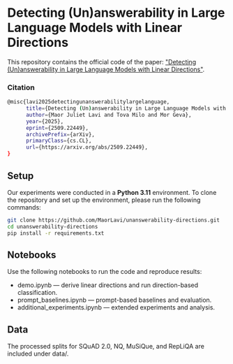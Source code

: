 # Detecting (Un)answerability in Large Language Models with Linear Directions

This repository contains the official code of the paper: ["Detecting (Un)answerability in Large Language Models with Linear Directions"](https://arxiv.org/abs/2509.22449).

### Citation
```bash
@misc{lavi2025detectingunanswerabilitylargelanguage,
      title={Detecting (Un)answerability in Large Language Models with Linear Directions}, 
      author={Maor Juliet Lavi and Tova Milo and Mor Geva},
      year={2025},
      eprint={2509.22449},
      archivePrefix={arXiv},
      primaryClass={cs.CL},
      url={https://arxiv.org/abs/2509.22449}, 
}
```
## Setup
Our experiments were conducted in a **Python 3.11** environment. To clone the repository and set up the environment, please run the following commands:
```bash
git clone https://github.com/MaorLavi/unanswerability-directions.git
cd unanswerability-directions
pip install -r requirements.txt
```

## Notebooks
Use the following notebooks to run the code and reproduce results:
- demo.ipynb — derive linear directions and run direction-based classification.
- prompt_baselines.ipynb — prompt-based baselines and evaluation.
- additional_experiments.ipynb — extended experiments and analysis.

## Data
The processed splits for SQuAD 2.0, NQ, MuSiQue, and RepLiQA are included under data/.